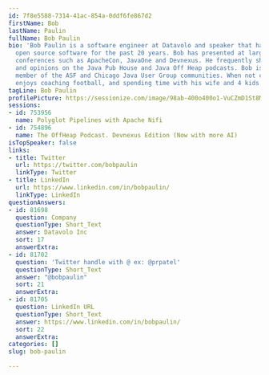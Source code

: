 ```yaml
---
id: 7f8e5588-7314-41ac-854a-0ddf6fe867d2
firstName: Bob
lastName: Paulin
fullName: Bob Paulin
bio: 'Bob Paulin is a software engineer at Datavolo and speaker that has been developing
  open source software for the past 20 years. Bob has presented at large international
  conferences such as ApacheCon, JavaOne and Devnexus. He frequently shares his knowledge
  and opinions on the Java Pub House and Java Off Heap podcasts. Bob is a passionate
  member of the ASF and Chicago Java User Group communities. When not coding, Bob
  enjoys coaching football, and spending time with his wife and 4 kids. '
tagLine: Bob Paulin
profilePicture: https://sessionize.com/image/98ab-400o400o1-VuCZmD1St8MMLfJRHtnwjz.jpg
sessions:
- id: 753956
  name: Polyglot Pipelines with Apache Nifi
- id: 754896
  name: The OffHeap Podcast. Devnexus Edition (Now with more AI)
isTopSpeaker: false
links:
- title: Twitter
  url: https://twitter.com/bobpaulin
  linkType: Twitter
- title: LinkedIn
  url: https://www.linkedin.com/in/bobpaulin/
  linkType: LinkedIn
questionAnswers:
- id: 81698
  question: Company
  questionType: Short_Text
  answer: Datavolo Inc
  sort: 17
  answerExtra:
- id: 81702
  question: 'Twitter handle with @ ex: @prpatel'
  questionType: Short_Text
  answer: "@bobpaulin"
  sort: 21
  answerExtra:
- id: 81705
  question: LinkedIn URL
  questionType: Short_Text
  answer: https://www.linkedin.com/in/bobpaulin/
  sort: 22
  answerExtra:
categories: []
slug: bob-paulin

---
```

